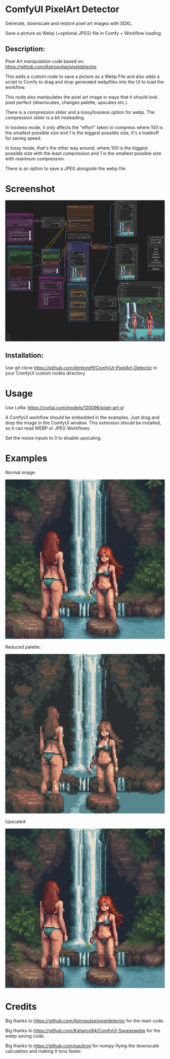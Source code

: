 # ComfyUI PixelArt Detector
Generate, downscale and restore pixel art images with SDXL.

Save a picture as Webp (+optional JPEG) file in Comfy + Workflow loading.

## Description:
Pixel Art manipulation code based on: https://github.com/Astropulse/pixeldetector

This adds a custom node to save a picture as a Webp File and also adds a script to Comfy to drag and drop generated webpfiles into the UI to load the workflow.

This node also manipulates the pixel art image in ways that it should look pixel perfect (downscales, changes palette, upscales etc.).

There is a compression slider and a lossy/lossless option for webp. The compression slider is a bit misleading.

In lossless mode, it only affects the "effort" taken to compress where 100 is the smallest possible size and 1 is the biggest possible size, it's a tradeoff for saving speed.

In lossy mode, that's the other way around, where 100 is the biggest possible size with the least compression and 1 is the smallest possible size with maximum compression.

There is an option to save a JPEG alongside the webp file.

# Screenshot
![Example](./plugin.PNG)

## Installation: 

Use git clone https://github.com/dimtoneff/ComfyUI-PixelArt-Detector in your ComfyUI custom nodes directory

# Usage

Use LoRa: https://civitai.com/models/120096/pixel-art-xl

A ComfyUI workflow should be embedded in the examples. Just drag and drop the image in the ComfyUI window. This extension should be installed, so it can read WEBP or JPEG Workflows.

Set the resize inputs to 0 to disable upscaling.

# Examples

Normal image:

![Example](./examples/PixelArt_00024_.jpeg)

Reduced palette:

![Example](./examples/PixelArt_00021_.webp)

Upscaled:

![Example](./examples/Image_Upscaled_00012_.webp)

# Credits
Big thanks to https://github.com/Astropulse/pixeldetector for the main code.

Big thanks to https://github.com/Kaharos94/ComfyUI-Saveaswebp for the webp saving code.

Big thanks to https://github.com/paultron for numpy-ifying the downscale calculation and making it tons faster.
